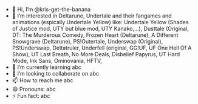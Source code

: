 - 👋 Hi, I’m @kris-get-the-banana
- 👀 I’m interested in Deltarune, Undertale and their fangames and animations (espically Undertale Yellow) like: Undertale Yellow (Shades of Justice mod, UTY but blue mod, UTY Kanako,...), Dusttale (Original, DT: The Murderous Comedy, Frozen Heart (Deltarune), A Different Snowgrave (Deltarune), PS!Outertale, Underswap (Original), PS!Underswap, Deltatruler, Underfell (original, GG!UF, UF One Hell Of A Show), UT Last Breath, No More Deals, Disbelief Papyrus, UT Hard Mode, Ink Sans, Ominovania, HFTV, 
- 🌱 I’m currently learning abc
- 💞️ I’m looking to collaborate on abc
- 📫 How to reach me abc
- 😄 Pronouns: abc
- ⚡ Fun fact: abc

<!---
kris-get-the-banana/kris-get-the-banana is a ✨ special ✨ repository because its `README.md` (this file) appears on your GitHub profile.
You can click the Preview link to take a look at your changes.
--->
